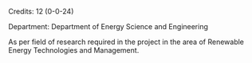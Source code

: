 Credits: 12 (0-0-24)

Department: Department of Energy Science and Engineering

As per field of research required in the project in the area of Renewable Energy Technologies and Management.